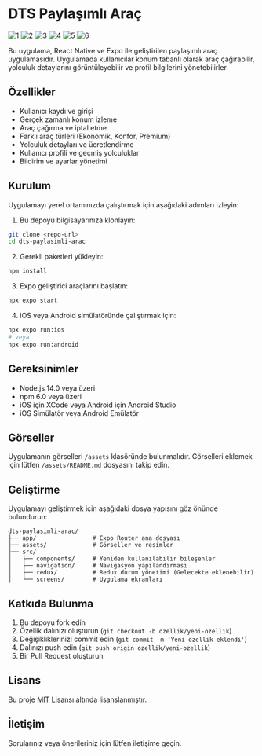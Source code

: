 # DTS Paylaşımlı Araç
![1](https://github.com/user-attachments/assets/b0d283f1-ed44-4db5-a5b7-e7a0506df8f9)
![2](https://github.com/user-attachments/assets/15d5fb3b-9e0b-4831-b5e0-e4ec0976d7f8)
![3](https://github.com/user-attachments/assets/760aa22f-10ac-4a28-9dda-760e42c71a24)
![4](https://github.com/user-attachments/assets/9ee8e25c-4693-4a8c-a71a-96a5dfebe497)
![5](https://github.com/user-attachments/assets/f1b1d87d-e5f6-41ad-b8db-d25bcec30a03)
![6](https://github.com/user-attachments/assets/e22c4068-f597-49dc-8aaa-1e8f2350849f)

Bu uygulama, React Native ve Expo ile geliştirilen paylaşımlı araç uygulamasıdır. Uygulamada kullanıcılar konum tabanlı olarak araç çağırabilir, yolculuk detaylarını görüntüleyebilir ve profil bilgilerini yönetebilirler.

## Özellikler

- Kullanıcı kaydı ve girişi
- Gerçek zamanlı konum izleme
- Araç çağırma ve iptal etme
- Farklı araç türleri (Ekonomik, Konfor, Premium)
- Yolculuk detayları ve ücretlendirme
- Kullanıcı profili ve geçmiş yolculuklar
- Bildirim ve ayarlar yönetimi

## Kurulum

Uygulamayı yerel ortamınızda çalıştırmak için aşağıdaki adımları izleyin:

1. Bu depoyu bilgisayarınıza klonlayın:
```bash
git clone <repo-url>
cd dts-paylasimli-arac
```

2. Gerekli paketleri yükleyin:
```bash
npm install
```

3. Expo geliştirici araçlarını başlatın:
```bash
npx expo start
```

4. iOS veya Android simülatöründe çalıştırmak için:
```bash
npx expo run:ios
# veya
npx expo run:android
```

## Gereksinimler

- Node.js 14.0 veya üzeri
- npm 6.0 veya üzeri
- iOS için XCode veya Android için Android Studio
- iOS Simülatör veya Android Emülatör

## Görseller

Uygulamanın görselleri `/assets` klasöründe bulunmalıdır. Görselleri eklemek için lütfen `/assets/README.md` dosyasını takip edin.

## Geliştirme

Uygulamayı geliştirmek için aşağıdaki dosya yapısını göz önünde bulundurun:

```
dts-paylasimli-arac/
├── app/                # Expo Router ana dosyası
├── assets/             # Görseller ve resimler
├── src/
│   ├── components/     # Yeniden kullanılabilir bileşenler
│   ├── navigation/     # Navigasyon yapılandırması
│   ├── redux/          # Redux durum yönetimi (Gelecekte eklenebilir)
│   └── screens/        # Uygulama ekranları
```

## Katkıda Bulunma

1. Bu depoyu fork edin
2. Özellik dalınızı oluşturun (`git checkout -b ozellik/yeni-ozellik`)
3. Değişikliklerinizi commit edin (`git commit -m 'Yeni özellik eklendi'`)
4. Dalınızı push edin (`git push origin ozellik/yeni-ozellik`)
5. Bir Pull Request oluşturun

## Lisans

Bu proje [MIT Lisansı](LICENSE) altında lisanslanmıştır.

## İletişim

Sorularınız veya önerileriniz için lütfen iletişime geçin.
